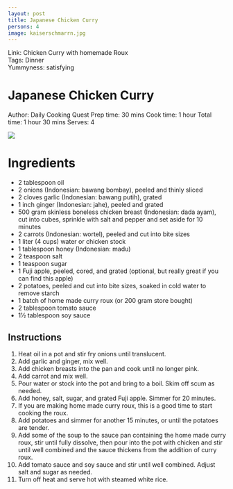 ```yaml
---
layout: post
title: Japanese Chicken Curry
persons: 4
image: kaiserschmarrn.jpg
---
```


Link: <a ref="http://dailycookingquest.com/by-ingredient/chicken/japanese-chicken-curry-with-homemade-curry-roux"> Chicken Curry with homemade Roux </a>  
Tags: Dinner  
Yummyness: satisfying

# Japanese Chicken Curry

Author: Daily Cooking Quest
Prep time: 30 mins
Cook time: 1 hour
Total time: 1 hour 30 mins
Serves: 4

![](http://dailycookingquest.com/wp-content/uploads/2014/01/japanese_curry2.jpg)

# Ingredients

- 2 tablespoon oil
- 2 onions (Indonesian: bawang bombay), peeled and thinly sliced
- 2 cloves garlic (Indonesian: bawang putih), grated
- 1 inch ginger (Indonesian: jahe), peeled and grated
- 500 gram skinless boneless chicken breast (Indonesian: dada ayam), cut into cubes, sprinkle with salt and pepper and set aside for 10 minutes
- 2 carrots (Indonesian: wortel), peeled and cut into bite sizes
- 1 liter (4 cups) water or chicken stock
- 1 tablespoon honey (Indonesian: madu)
- 2 teaspoon salt
- 1 teaspoon sugar
- 1 Fuji apple, peeled, cored, and grated (optional, but really great if you can find this apple)
- 2 potatoes, peeled and cut into bite sizes, soaked in cold water to remove starch
- 1 batch of home made curry roux (or 200 gram store bought)
- 2 tablespoon tomato sauce
- 1½ tablespoon soy sauce

## Instructions

1. Heat oil in a pot and stir fry onions until translucent.
2. Add garlic and ginger, mix well.
3. Add chicken breasts into the pan and cook until no longer pink.
4. Add carrot and mix well.
5. Pour water or stock into the pot and bring to a boil. Skim off scum as needed.
6. Add honey, salt, sugar, and grated Fuji apple. Simmer for 20 minutes.
7. If you are making home made curry roux, this is a good time to start cooking the roux.
8. Add potatoes and simmer for another 15 minutes, or until the potatoes are tender.
9. Add some of the soup to the sauce pan containing the home made curry roux,
stir until fully dissolve, then pour into the pot with chicken and stir
until well combined and the sauce thickens from the addition of curry
roux.
10. Add tomato sauce and soy sauce and stir until well combined. Adjust salt and sugar as needed.
11. Turn off heat and serve hot with steamed white rice.
